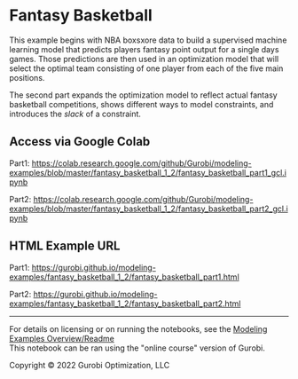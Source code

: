 # Fantasy Basketball 

This example begins with NBA boxsxore data to build a supervised machine learning model that predicts players fantasy point output for a single days games.
Those predictions are then used in an optimization model that will select the optimal team consisting of one player from each of the five main positions. 

The second part expands the optimization model to reflect actual fantasy basketball competitions, shows different ways to model constraints, and 
introduces the *slack* of a constraint.

## Access via Google Colab

Part1: 
https://colab.research.google.com/github/Gurobi/modeling-examples/blob/master/fantasy_basketball_1_2/fantasy_basketball_part1_gcl.ipynb

Part2:
https://colab.research.google.com/github/Gurobi/modeling-examples/blob/master/fantasy_basketball_1_2/fantasy_basketball_part2_gcl.ipynb

## HTML Example URL

Part1: 
https://gurobi.github.io/modeling-examples/fantasy_basketball_1_2/fantasy_basketball_part1.html

Part2: 
https://gurobi.github.io/modeling-examples/fantasy_basketball_1_2/fantasy_basketball_part2.html


----
For details on licensing or on running the notebooks, see the [Modeling Examples Overview/Readme](https://github.com/Gurobi/modeling-examples/)<br>
This notebook can be ran using the "online course" version of Gurobi.


Copyright © 2022 Gurobi Optimization, LLC
